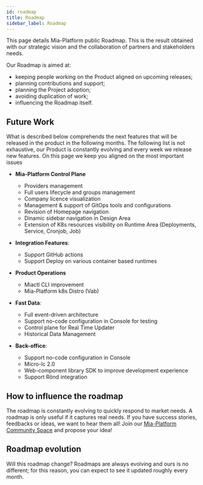 ```yaml
---
id: roadmap
title: Roadmap
sidebar_label: Roadmap
---
```


This page details Mia-Platform public Roadmap. This is the result obtained with our strategic vision and the collaboration of partners and stakeholders needs.

Our Roadmap is aimed at:

* keeping people working on the Product aligned on upcoming releases;
* planning contributions and support;
* planning the Project adoption;
* avoiding duplication of work;
* influencing the Roadmap itself.

## Future Work 

What is described below comprehends the next features that will be released in the product in the following months.
The following list is not exhaustive, our Product is constantly evolving and every week we release new features.
On this page we keep you aligned on the most important issues

* **Mia-Platform Control Plane**
    * Providers management
    * Full users lifecycle and groups management
    * Company licence visualization
    * Management & support of GitOps tools and configurations
    * Revision of Homepage navigation
    * Dinamic sidebar navigation in Design Area 
    * Extension of K8s resources visibility on Runtime Area (Deployments, Service, Cronjob, Job)

* **Integration Features**:
    * Support GitHub actions
    * Support Deploy on various container based runtimes

* **Product Operations**
    * Miactl CLI improvement
    * Mia-Platform k8s Distro (Vab)

* **Fast Data**:
    * Full event-driven architecture
    * Support no-code configuration in Console for testing
    * Control plane for Real Time Updater
    * Historical Data Management

* **Back-office**:
    * Support no-code configuration in Console
    * Micro-lc 2.0
    * Web-component library SDK to improve development experience
    * Support Rönd integration

## How to influence the roadmap

The roadmap is constantly evolving to quickly respond to market needs.
A roadmap is only useful if it captures real needs. If you have success stories, feedbacks or ideas, we want to hear them all! 
Join our [Mia-Platform Community Space](https://github.com/mia-platform/community/discussions) and propose your idea! 

## Roadmap evolution

Will this roadmap change?
Roadmaps are always evolving and ours is no different; for this reason, you can expect to see it updated roughly every month.
